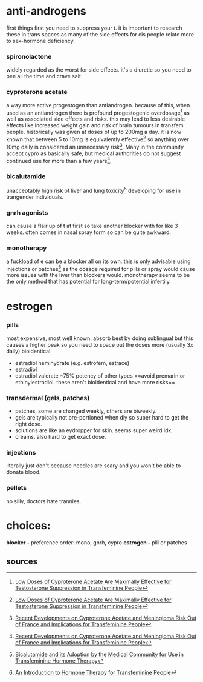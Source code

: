 # anti-androgens
first things first you need to suppress your t. it is important to research these in trans spaces as many of the side effects for cis people relate more to sex-hormone deficiency.

### spironolactone
widely regarded as the worst for side effects. it's a diuretic so you need to pee all the time and crave salt.

### cyproterone acetate
a way more active progestogen than antiandrogen. because of this, when used as an antiandrogen there is profound progestogenic overdosage[^2] as well as associated side effects and risks. this may lead to less desirable effects like increased weight gain and risk of brain tumours in transfem people.
historically was given at doses of up to 200mg a day. it is now known that between 5 to 10mg is equivalently effective[^2] so anything over 10mg daily is considered an unnecessary risk[^3].
Many in the community accept cypro as basically safe, but medical authorities do not suggest continued use for more than a few years[^3].

### bicalutamide
unacceptably high risk of liver and lung toxicity[^4] developing for use in trangender individuals.

### gnrh agonists
can cause a flair up of t at first so take another blocker with for like 3 weeks. often comes in nasal spray form so can be quite awkward.

### monotherapy
a fuckload of e can be a blocker all on its own. this is only advisable using injections or patches[^1] as the dosage required for pills or spray would cause more issues with the liver than blockers would. monotherapy seems to be the only method that has potential for long-term/potential infertily.

# estrogen

### pills
most expensive, most well known. absorb best by doing sublingual but this causes a higher peak so you need to space out the doses more (usually 3x daily)
bioidentical:
* estradiol hemihydrate (e.g. estrofem, estrace)
* estradiol
* estradiol valerate ~75% potency of other types
==avoid premarin or ethinylestradiol. these aren't bioidentical and have more risks==

### transdermal (gels, patches)
* patches, some are changed weekly, others are biweekly.
* gels are typically not pre-portioned when diy so super hard to get the right dose.
* solutions are like an eydropper for skin. seems super weird idk.
* creams. also hard to get exact dose.

### injections
literally just don't because needles are scary and you won't be able to donate blood.

### pellets
no silly, doctors hate trannies.

# choices:

**blocker -** preference order: mono, gnrh, cypro
**estrogen -** pill or patches


## sources
[^1]: [An Introduction to Hormone Therapy for Transfeminine People](https://transfemscience.org/articles/transfem-intro/#transdermal-estradiol)
[^2]: [Low Doses of Cyproterone Acetate Are Maximally Effective for Testosterone Suppression in Transfeminine People](https://transfemscience.org/articles/cpa-dosage/)
[^3]: [Recent Developments on Cyproterone Acetate and Meningioma Risk Out of France and Implications for Transfeminine People](https://transfemscience.org/articles/cpa-meningioma/)
[^4]: [Bicalutamide and its Adoption by the Medical Community for Use in Transfeminine Hormone Therapy](https://transfemscience.org/articles/bica-adoption/#concerns-about-bicalutamide-limiting-its-use)